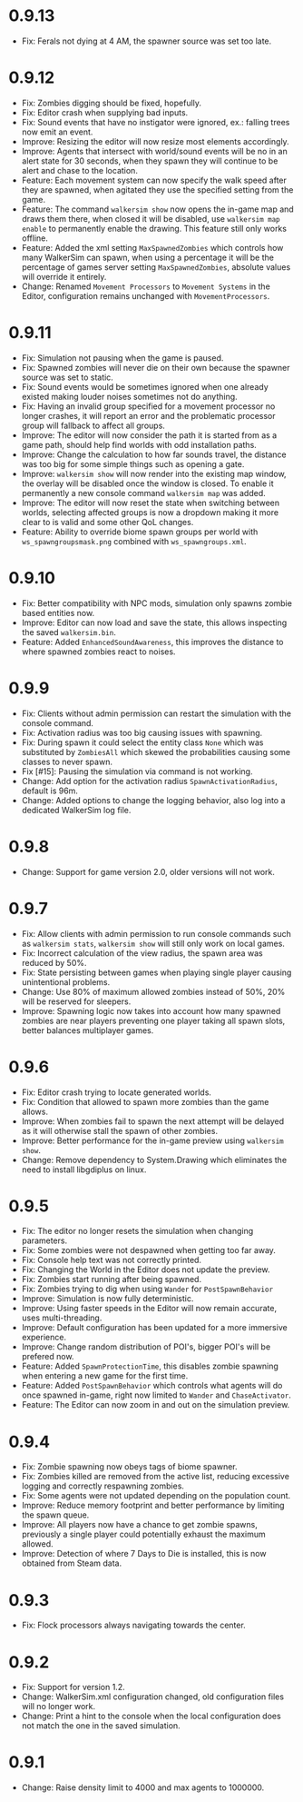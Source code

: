 # 0.9.13
- Fix: Ferals not dying at 4 AM, the spawner source was set too late.

# 0.9.12
- Fix: Zombies digging should be fixed, hopefully.
- Fix: Editor crash when supplying bad inputs.
- Fix: Sound events that have no instigator were ignored, ex.: falling trees now emit an event.
- Improve: Resizing the editor will now resize most elements accordingly.
- Improve: Agents that intersect with world/sound events will be no in an alert state for 30 seconds, when they spawn they will continue to be alert and chase to the location.
- Feature: Each movement system can now specify the walk speed after they are spawned, when agitated they use the specified setting from the game.
- Feature: The command `walkersim show` now opens the in-game map and draws them there, when closed it will be disabled, use `walkersim map enable` to permanently enable the drawing. This feature still only works offline.
- Feature: Added the xml setting `MaxSpawnedZombies` which controls how many WalkerSim can spawn, when using a percentage it will be the percentage of games server setting `MaxSpawnedZombies`, absolute values will override it entirely.
- Change: Renamed `Movement Processors` to `Movement Systems` in the Editor, configuration remains unchanged with `MovementProcessors`.

# 0.9.11
- Fix: Simulation not pausing when the game is paused.
- Fix: Spawned zombies will never die on their own because the spawner source was set to static.
- Fix: Sound events would be sometimes ignored when one already existed making louder noises sometimes not do anything.
- Fix: Having an invalid group specified for a movement processor no longer crashes, it will report an error and the problematic processor group will fallback to affect all groups.
- Improve: The editor will now consider the path it is started from as a game path, should help find worlds with odd installation paths.
- Improve: Change the calculation to how far sounds travel, the distance was too big for some simple things such as opening a gate.
- Improve: `walkersim show` will now render into the existing map window, the overlay will be disabled once the window is closed. To enable it permanently a new console command `walkersim map` was added.
- Improve: The editor will now reset the state when switching between worlds, selecting affected groups is now a dropdown making it more clear to is valid and some other QoL changes. 
- Feature: Ability to override biome spawn groups per world with `ws_spawngroupsmask.png` combined with `ws_spawngroups.xml`.

# 0.9.10
- Fix: Better compatibility with NPC mods, simulation only spawns zombie based entities now.
- Improve: Editor can now load and save the state, this allows inspecting the saved `walkersim.bin`.
- Feature: Added `EnhancedSoundAwareness`, this improves the distance to where spawned zombies react to noises.
 
# 0.9.9
- Fix: Clients without admin permission can restart the simulation with the console command.
- Fix: Activation radius was too big causing issues with spawning.
- Fix: During spawn it could select the entity class `None` which was substituted by `ZombiesAll` which skewed the probabilities causing some classes to never spawn.
- Fix [#15]: Pausing the simulation via command is not working.
- Change: Add option for the activation radius `SpawnActivationRadius`, default is 96m.
- Change: Added options to change the logging behavior, also log into a dedicated WalkerSim log file.

# 0.9.8
- Change: Support for game version 2.0, older versions will not work.

# 0.9.7
- Fix: Allow clients with admin permission to run console commands such as `walkersim stats`, `walkersim show` will still only work on local games.
- Fix: Incorrect calculation of the view radius, the spawn area was reduced by 50%.
- Fix: State persisting between games when playing single player causing unintentional problems.
- Change: Use 80% of maximum allowed zombies instead of 50%, 20% will be reserved for sleepers.
- Improve: Spawning logic now takes into account how many spawned zombies are near players preventing one player taking all spawn slots, better balances multiplayer games.

# 0.9.6
- Fix: Editor crash trying to locate generated worlds.
- Fix: Condition that allowed to spawn more zombies than the game allows.
- Improve: When zombies fail to spawn the next attempt will be delayed as it will otherwise stall the spawn of other zombies.
- Improve: Better performance for the in-game preview using `walkersim show`.
- Change: Remove dependency to System.Drawing which eliminates the need to install libgdiplus on linux.

# 0.9.5
- Fix: The editor no longer resets the simulation when changing parameters.
- Fix: Some zombies were not despawned when getting too far away.
- Fix: Console help text was not correctly printed.
- Fix: Changing the World in the Editor does not update the preview.
- Fix: Zombies start running after being spawned.
- Fix: Zombies trying to dig when using `Wander` for `PostSpawnBehavior`
- Improve: Simulation is now fully deterministic.
- Improve: Using faster speeds in the Editor will now remain accurate, uses multi-threading.
- Improve: Default configuration has been updated for a more immersive experience.
- Improve: Change random distribution of POI's, bigger POI's will be prefered now.
- Feature: Added `SpawnProtectionTime`, this disables zombie spawning when entering a new game for the first time.
- Feature: Added `PostSpawnBehavior` which controls what agents will do once spawned in-game, right now limited to `Wander` and `ChaseActivator`.
- Feature: The Editor can now zoom in and out on the simulation preview.

# 0.9.4
- Fix: Zombie spawning now obeys tags of biome spawner.
- Fix: Zombies killed are removed from the active list, reducing excessive logging and correctly respawning zombies.
- Fix: Some agents were not updated depending on the population count.
- Improve: Reduce memory footprint and better performance by limiting the spawn queue.
- Improve: All players now have a chance to get zombie spawns, previously a single player could potentially exhaust the maximum allowed.
- Improve: Detection of where 7 Days to Die is installed, this is now obtained from Steam data.

# 0.9.3
- Fix: Flock processors always navigating towards the center.

# 0.9.2
- Fix: Support for version 1.2.
- Change: WalkerSim.xml configuration changed, old configuration files will no longer work.
- Change: Print a hint to the console when the local configuration does not match the one in the saved simulation.

# 0.9.1
- Change: Raise density limit to 4000 and max agents to 1000000.
